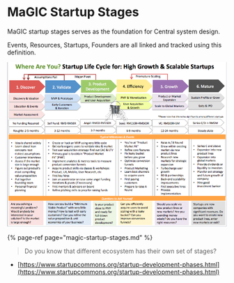 # MaGIC Startup Stages

MaGIC startup stages serves as the foundation for Central system design. 

Events, Resources, Startups, Founders are all linked and tracked using this definition.

![](.gitbook/assets/c8edcbe1079bbc4d7d07e730092fde41.png)

{% page-ref page="magic-startup-stages.md" %}

> Do you know that different ecosystem has their own set of stages?

* [https://www.startupcommons.org/startup-development-phases.html](https://www.startupcommons.org/startup-development-phases.html)


